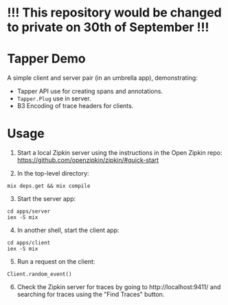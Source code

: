 # !!! This repository would be changed to private on 30th of September !!!

# Tapper Demo

A simple client and server pair (in an umbrella app), demonstrating:

   * Tapper API use for creating spans and annotations.
   * `Tapper.Plug` use in server.
   * B3 Encoding of trace headers for clients.

# Usage

1. Start a local Zipkin server using the instructions in the Open Zipkin repo: https://github.com/openzipkin/zipkin/#quick-start

2. In the top-level directory: 
```
mix deps.get && mix compile
```

3. Start the server app:

```
cd apps/server
iex -S mix
```

4. In another shell, start the client app:

```
cd apps/client
iex -S mix
```

5. Run a request on the client:
```
Client.random_event()
```

6. Check the Zipkin server for traces by going to http://localhost:9411/ and searching for traces using the "Find Traces" button.
